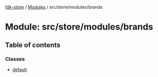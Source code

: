 [fdk-store](../README.md) / [Modules](../modules.md) / src/store/modules/brands

# Module: src/store/modules/brands

## Table of contents

### Classes

- [default](../classes/src_store_modules_brands.default.md)
